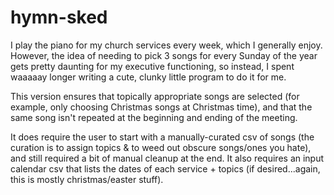 # hymn-sked

I play the piano for my church services every week, which I generally enjoy. However, the idea of needing to pick 3 songs for every Sunday of the year gets pretty daunting for my executive functioning, so instead, I spent waaaaay longer writing a cute, clunky little program to do it for me. 

This version ensures that topically appropriate songs are selected (for example, only choosing Christmas songs at Christmas time), and that the same song isn't repeated at the beginning and ending of the meeting. 

It does require the user to start with a manually-curated csv of songs (the curation is to assign topics & to weed out obscure songs/ones you hate), and still required a bit of manual cleanup at the end. It also requires an input calendar csv that lists the dates of each service + topics (if desired...again, this is mostly christmas/easter stuff). 

